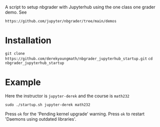 A script to setup nbgrader with Jupyterhub using the one class one grader demo. See

`https://github.com/jupyter/nbgrader/tree/main/demos`

# Installation

`git clone https://github.com/derekyoungmath/nbgrader_jupyterhub_startup.git`
`cd nbgrader_jupyterhub_startup`

# Example

Here the instructor is `jupyter-derek` and the course is `math232`

`sudo ./startup.sh jupyter-derek math232`

Press `ok` for the 'Pending kernel upgrade' warning.
Press `ok` to restart 'Daemons using outdated libraries'.
